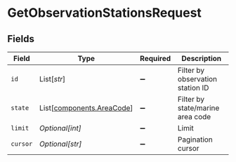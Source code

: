 # GetObservationStationsRequest


## Fields

| Field                                                            | Type                                                             | Required                                                         | Description                                                      |
| ---------------------------------------------------------------- | ---------------------------------------------------------------- | ---------------------------------------------------------------- | ---------------------------------------------------------------- |
| `id`                                                             | List[*str*]                                                      | :heavy_minus_sign:                                               | Filter by observation station ID                                 |
| `state`                                                          | List[[components.AreaCode](../../models/components/areacode.md)] | :heavy_minus_sign:                                               | Filter by state/marine area code                                 |
| `limit`                                                          | *Optional[int]*                                                  | :heavy_minus_sign:                                               | Limit                                                            |
| `cursor`                                                         | *Optional[str]*                                                  | :heavy_minus_sign:                                               | Pagination cursor                                                |